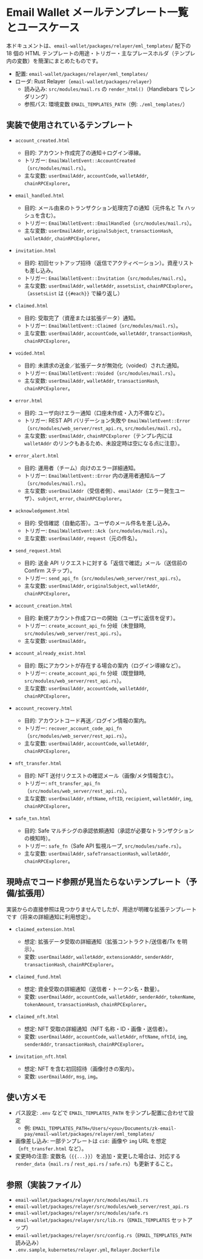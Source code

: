 # Email Wallet メールテンプレート一覧とユースケース

本ドキュメントは、`email-wallet/packages/relayer/eml_templates/` 配下の 18 個の HTML テンプレートの用途・トリガー・主なプレースホルダ（テンプレ内の変数）を簡潔にまとめたものです。

- 配置: `email-wallet/packages/relayer/eml_templates/`
- ローダ: Rust Relayer（`email-wallet/packages/relayer`）
  - 読み込み: `src/modules/mail.rs` の `render_html()`（Handlebars でレンダリング）
  - 参照パス: 環境変数 `EMAIL_TEMPLATES_PATH`（例: `./eml_templates/`）

## 実装で使用されているテンプレート

- `account_created.html`
  - 目的: アカウント作成完了の通知＋ログイン導線。
  - トリガー: `EmailWalletEvent::AccountCreated`（`src/modules/mail.rs`）。
  - 主な変数: `userEmailAddr`, `accountCode`, `walletAddr`, `chainRPCExplorer`。

- `email_handled.html`
  - 目的: メール由来のトランザクション処理完了の通知（元件名と Tx ハッシュを含む）。
  - トリガー: `EmailWalletEvent::EmailHandled`（`src/modules/mail.rs`）。
  - 主な変数: `userEmailAddr`, `originalSubject`, `transactionHash`, `walletAddr`, `chainRPCExplorer`。

- `invitation.html`
  - 目的: 初回セットアップ招待（返信でアクティベーション）。資産リストも差し込み。
  - トリガー: `EmailWalletEvent::Invitation`（`src/modules/mail.rs`）。
  - 主な変数: `userEmailAddr`, `walletAddr`, `assetsList`, `chainRPCExplorer`。（`assetsList` は `{{#each}}` で繰り返し）

- `claimed.html`
  - 目的: 受取完了（資産または拡張データ）通知。
  - トリガー: `EmailWalletEvent::Claimed`（`src/modules/mail.rs`）。
  - 主な変数: `userEmailAddr`, `accountCode`, `walletAddr`, `transactionHash`, `chainRPCExplorer`。

- `voided.html`
  - 目的: 未請求の送金／拡張データが無効化（voided）された通知。
  - トリガー: `EmailWalletEvent::Voided`（`src/modules/mail.rs`）。
  - 主な変数: `userEmailAddr`, `walletAddr`, `transactionHash`, `chainRPCExplorer`。

- `error.html`
  - 目的: ユーザ向けエラー通知（口座未作成・入力不備など）。
  - トリガー: REST API バリデーション失敗や `EmailWalletEvent::Error`（`src/modules/web_server/rest_api.rs`, `src/modules/mail.rs`）。
  - 主な変数: `userEmailAddr`, `chainRPCExplorer`（テンプレ内には `walletAddr` のリンクもあるため、未設定時は空になる点に注意）。

- `error_alert.html`
  - 目的: 運用者（チーム）向けのエラー詳細通知。
  - トリガー: `EmailWalletEvent::Error` 内の運用者通知ループ（`src/modules/mail.rs`）。
  - 主な変数: `userEmailAddr`（受信者側）、`emailAddr`（エラー発生ユーザ）、`subject`, `error`, `chainRPCExplorer`。

- `acknowledgement.html`
  - 目的: 受信確認（自動応答）。ユーザのメール件名を差し込み。
  - トリガー: `EmailWalletEvent::Ack`（`src/modules/mail.rs`）。
  - 主な変数: `userEmailAddr`, `request`（元の件名）。

- `send_request.html`
  - 目的: 送金 API リクエストに対する「返信で確認」メール（送信前の Confirm ステップ）。
  - トリガー: `send_api_fn`（`src/modules/web_server/rest_api.rs`）。
  - 主な変数: `userEmailAddr`, `originalSubject`, `walletAddr`, `chainRPCExplorer`。

- `account_creation.html`
  - 目的: 新規アカウント作成フローの開始（ユーザに返信を促す）。
  - トリガー: `create_account_api_fn` 分岐（未登録時, `src/modules/web_server/rest_api.rs`）。
  - 主な変数: `userEmailAddr`。

- `account_already_exist.html`
  - 目的: 既にアカウントが存在する場合の案内（ログイン導線など）。
  - トリガー: `create_account_api_fn` 分岐（既登録時, `src/modules/web_server/rest_api.rs`）。
  - 主な変数: `userEmailAddr`, `accountCode`, `walletAddr`, `chainRPCExplorer`。

- `account_recovery.html`
  - 目的: アカウントコード再送／ログイン情報の案内。
  - トリガー: `recover_account_code_api_fn`（`src/modules/web_server/rest_api.rs`）。
  - 主な変数: `userEmailAddr`, `accountCode`, `walletAddr`, `chainRPCExplorer`。

- `nft_transfer.html`
  - 目的: NFT 送付リクエストの確認メール（画像/メタ情報含む）。
  - トリガー: `nft_transfer_api_fn`（`src/modules/web_server/rest_api.rs`）。
  - 主な変数: `userEmailAddr`, `nftName`, `nftID`, `recipient`, `walletAddr`, `img`, `chainRPCExplorer`。

- `safe_txn.html`
  - 目的: Safe マルチシグの承認依頼通知（承認が必要なトランザクションの検知時）。
  - トリガー: `safe_fn`（Safe API 監視ループ, `src/modules/safe.rs`）。
  - 主な変数: `userEmailAddr`, `safeTransactionHash`, `walletAddr`, `chainRPCExplorer`。

## 現時点でコード参照が見当たらないテンプレート（予備/拡張用）

実装からの直接参照は見つかりませんでしたが、用途が明確な拡張テンプレートです（将来の詳細通知に利用想定）。

- `claimed_extension.html`
  - 想定: 拡張データ受取の詳細通知（拡張コントラクト/送信者/Tx を明示）。
  - 変数: `userEmailAddr`, `walletAddr`, `extensionAddr`, `senderAddr`, `transactionHash`, `chainRPCExplorer`。

- `claimed_fund.html`
  - 想定: 資金受取の詳細通知（送信者・トークン名・数量）。
  - 変数: `userEmailAddr`, `accountCode`, `walletAddr`, `senderAddr`, `tokenName`, `tokenAmount`, `transactionHash`, `chainRPCExplorer`。

- `claimed_nft.html`
  - 想定: NFT 受取の詳細通知（NFT 名称・ID・画像・送信者）。
  - 変数: `userEmailAddr`, `accountCode`, `walletAddr`, `nftName`, `nftId`, `img`, `senderAddr`, `transactionHash`, `chainRPCExplorer`。

- `invitation_nft.html`
  - 想定: NFT を含む初回招待（画像付きの案内）。
  - 変数: `userEmailAddr`, `msg`, `img`。

## 使い方メモ

- パス設定: `.env` などで `EMAIL_TEMPLATES_PATH` をテンプレ配置に合わせて設定
  - 例: `EMAIL_TEMPLATES_PATH=/Users/<you>/Documents/zk-email-pay/email-wallet/packages/relayer/eml_templates/`
- 画像差し込み: 一部テンプレートは `cid:` 画像や `img` URL を想定（`nft_transfer.html` など）。
- 変更時の注意: 変数名（`{{...}}`）を追加・変更した場合は、対応する `render_data`（`mail.rs` / `rest_api.rs` / `safe.rs`）も更新すること。

## 参照（実装ファイル）

- `email-wallet/packages/relayer/src/modules/mail.rs`
- `email-wallet/packages/relayer/src/modules/web_server/rest_api.rs`
- `email-wallet/packages/relayer/src/modules/safe.rs`
- `email-wallet/packages/relayer/src/lib.rs`（`EMAIL_TEMPLATES` セットアップ）
- `email-wallet/packages/relayer/src/config.rs`（`EMAIL_TEMPLATES_PATH` 読み込み）
- `.env.sample`, `kubernetes/relayer.yml`, `Relayer.Dockerfile`

